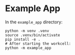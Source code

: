 # Example App

In the `example_app` directory:

```
python -m venv .venv
source .venv/bin/activate
pip install -e .
# After starting the workcell:
python -m example_app
```
